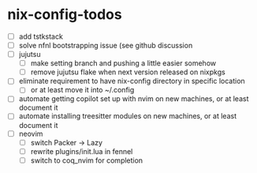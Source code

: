 # nix-config-todos

- [ ] add tstkstack
- [ ] solve nfnl bootstrapping issue (see github discussion 
- [ ] jujutsu
    - [ ] make setting branch and pushing a little easier somehow
    - [ ] remove jujutsu flake when next version released on nixpkgs
- [ ] eliminate requirement to have nix-config directory in specific location
    - [ ] or at least move it into ~/.config
- [ ] automate getting copilot set up with nvim on new machines, or at least document it
- [ ] automate installing treesitter modules on new machines, or at least document it
- [ ] neovim
    - [ ] switch Packer -> Lazy
    - [ ] rewrite plugins/init.lua in fennel
    - [ ] switch to coq_nvim for completion
